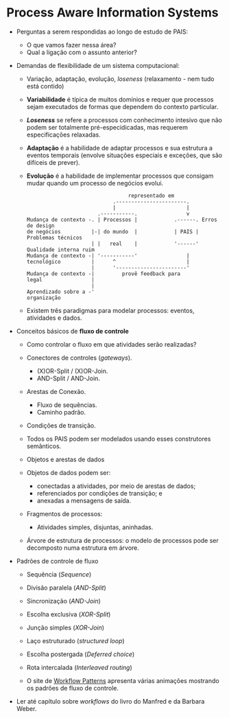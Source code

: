 Process Aware Information Systems
==================================

- Perguntas a serem respondidas ao longo de estudo de PAIS:
  - O que vamos fazer nessa área?
  - Qual a ligação com o assunto anterior?

- Demandas de flexibilidade de um sistema computacional:
  - Variação, adaptação, evolução, *loseness* (relaxamento -
    nem tudo está contido)

  - **Variabilidade** é típica de muitos domínios e requer que processos
    sejam executados de formas que dependem do contexto particular.

  - **_Loseness_** se refere a processos com conhecimento intesivo que não
    podem ser totalmente pré-especidicadas, mas requerem especificações
    relaxadas.

  - **Adaptação** é a habilidade de adaptar processos e sua estrutura a
    eventos temporais (envolve situações especiais e exceções, que são
    difíceis de prever).

  - **Evolução** é a habilidade de implementar processos que consigam mudar
    quando um processo de negócios evolui.
    ```
                                     representado em
                                .-----------------------.
                                |                       |
                           .-----------.                v
    Mudança de contexto -. | Processos |            .------. Erros de design
    de negócios          |-| do mundo  |            | PAIS | Problemas técnicos
                         | |   real    |            '------' Qualidade interna ruim
    Mudança de contexto -| '-----------'                |    
    tecnológico          |      ^                       |
                         |      '-----------------------'
    Mudança de contexto -|         provê feedback para
    legal                |
                         |
    Aprendizado sobre a -'
    organização
    ```

  - Existem três paradigmas para modelar processos: eventos, atividades e dados.
  
- Conceitos básicos de **fluxo de controle**
  - Como controlar o fluxo em que atividades serão realizadas?

  - Conectores de controles (*gateways*).
    - (X)OR-Split / (X)OR-Join.
    - AND-Split / AND-Join.

  - Arestas de Conexão.
    - Fluxo de sequências.
    - Caminho padrão.

  - Condições de transição.

  - Todos os PAIS podem ser modelados usando esses construtores semânticos.

  - Objetos e arestas de dados
  - Objetos de dados podem ser:
    - conectadas a atividades, por meio de arestas de dados;
    - referenciados por condições de transição; e
    - anexadas a mensagens de saída.

  - Fragmentos de processos:
    - Atividades simples, disjuntas, aninhadas.

  - Árvore de estrutura de processos: o modelo de processos pode ser decomposto
    numa estrutura em árvore.

- Padrões de controle de fluxo
  - Sequẽncia (*Sequence*)
  - Divisão paralela (*AND-Split*)
  - Sincronização (*AND-Join*)
  - Escolha exclusiva (*XOR-Split*)
  - Junção simples (*XOR-Join*)
  - Laço estruturado (*structured loop*)

  - Escolha postergada (*Deferred choice*)
  - Rota intercalada (*Interleaved routing*)

  - O site de [Workflow Patterns](http://workflowpatterns.com/patterns/control/)
    apresenta várias animações mostrando os padrões de fluxo de controle.

- Ler até capítulo sobre *workflows* do livro do Manfred e da Barbara Weber.
